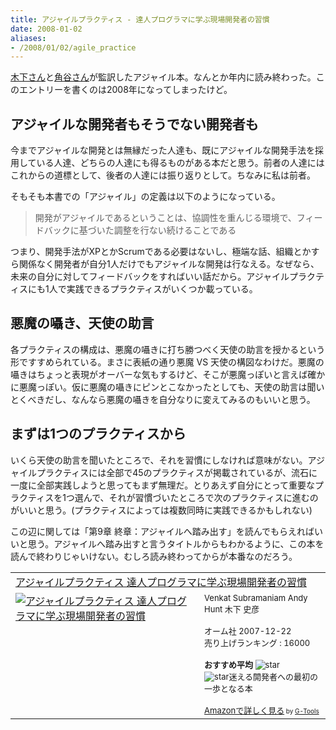 ```yaml
---
title: アジャイルプラクティス - 達人プログラマに学ぶ現場開発者の習慣
date: 2008-01-02
aliases:
- /2008/01/02/agile_practice
---
```

<a href="http://fkino.net/">木下さん</a>と<a href="http://kakutani.com/">角谷さん</a>が監訳したアジャイル本。なんとか年内に読み終わった。このエントリーを書くのは2008年になってしまったけど。

<h2>アジャイルな開発者もそうでない開発者も</h2>
今までアジャイルな開発とは無縁だった人達も、既にアジャイルな開発手法を採用している人達、どちらの人達にも得るものがある本だと思う。前者の人達にはこれからの道標として、後者の人達には振り返りとして。ちなみに私は前者。

そもそも本書での「アジャイル」の定義は以下のようになっている。
<blockquote>
開発がアジャイルであるということは、協調性を重んじる環境で、フィードバックに基づいた調整を行ない続けることである
</blockquote>

つまり、開発手法がXPとかScrumである必要はないし、極端な話、組織とかすら関係なく開発者が自分1人だけでもアジャイルな開発は行なえる。なぜなら、未来の自分に対してフィードバックをすればいい話だから。アジャイルプラクティスにも1人で実践できるプラクティスがいくつか載っている。

<h2>悪魔の囁き、天使の助言</h2>
各プラクティスの構成は、悪魔の囁きに打ち勝つべく天使の助言を授かるという形ですすめられている。まさに表紙の通り悪魔 VS 天使の構図なわけだ。悪魔の囁きはちょっと表現がオーバーな気もするけど、そこが悪魔っぽいと言えば確かに悪魔っぽい。仮に悪魔の囁きにピンとこなかったとしても、天使の助言は聞いとくべきだし、なんなら悪魔の囁きを自分なりに変えてみるのもいいと思う。

<h2>まずは1つのプラクティスから</h2>
いくら天使の助言を聞いたところで、それを習慣にしなければ意味がない。アジャイルプラクティスには全部で45のプラクティスが掲載されているが、流石に一度に全部実践しようと思ってもまず無理だ。とりあえず自分にとって重要なプラクティスを1つ選んで、それが習慣づいたところで次のプラクティスに進むのがいいと思う。(プラクティスによっては複数同時に実践できるかもしれない)

この辺に関しては「第9章 終章：アジャイルへ踏み出す」を読んでもらえればいいと思う。アジャイルへ踏み出すと言うタイトルからもわかるように、この本を読んで終わりじゃいけない。むしろ読み終わってからが本番なのだろう。

<table border="0" cellpadding="5"><tr><td colspan="2"><a href="http://www.amazon.co.jp/exec/obidos/ASIN/4274066940/ukstudio0c-22/" target="_top">アジャイルプラクティス 達人プログラマに学ぶ現場開発者の習慣</a></td></tr><tr><td valign="top"><a href="http://www.amazon.co.jp/exec/obidos/ASIN/4274066940/ukstudio0c-22/" target="_top"><img src="http://ecx.images-amazon.com/images/I/31paqWCAEVL.jpg" border="0" alt="アジャイルプラクティス 達人プログラマに学ぶ現場開発者の習慣" /></a></td><td valign="top"><font size="-1">Venkat Subramaniam Andy Hunt 木下 史彦 <br /><br />オーム社  2007-12-22<br />売り上げランキング : 16000<br /><br /><strong>おすすめ平均  </strong><img src="http://g-images.amazon.com/images/G/01/detail/stars-5-0.gif" alt="star" /><br /><img src="http://g-images.amazon.com/images/G/01/detail/stars-5-0.gif" alt="star" />迷える開発者への最初の一歩となる本<br /><br /><a href="http://www.amazon.co.jp/exec/obidos/ASIN/4274066940/ukstudio0c-22/" target="_top">Amazonで詳しく見る</a></font><font size="-2"> by <a href="http://www.goodpic.com/mt/aws/index.html" >G-Tools</a></font></td></tr></table>